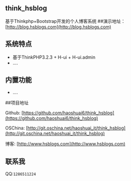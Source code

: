 ﻿## think_hsblog
基于Thinkphp+Bootstrap开发的个人博客系统
##演示地址：
[http://blog.hsblogs.com](http://blog.hsblogs.com)
## <?php echo "在测试开发阶段";  die; ?>

## 系统特点

*  基于ThinkPHP3.2.3 + H-ui + H-ui.admin
*  ....

## 内置功能

*  ....

##项目地址

Github: [https://github.com/haoshuai6/think_hsblog](https://github.com/haoshuai6/think_hsblog) 

OSChina:  [http://git.oschina.net/haoshuai_it/think_hsblog](http://git.oschina.net/haoshuai_it/think_hsblog) 

博客: [http://www.hsblogs.com](http://www.hsblogs.com)

## 联系我 
QQ:`1286511224`
